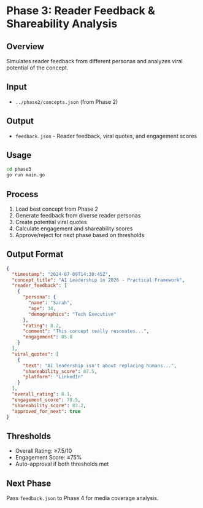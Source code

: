 # Phase 3: Reader Feedback & Shareability Analysis

## Overview
Simulates reader feedback from different personas and analyzes viral potential of the concept.

## Input
- `../phase2/concepts.json` (from Phase 2)

## Output
- `feedback.json` - Reader feedback, viral quotes, and engagement scores

## Usage
```bash
cd phase3
go run main.go
```

## Process
1. Load best concept from Phase 2
2. Generate feedback from diverse reader personas
3. Create potential viral quotes
4. Calculate engagement and shareability scores
5. Approve/reject for next phase based on thresholds

## Output Format
```json
{
  "timestamp": "2024-07-09T14:30:45Z",
  "concept_title": "AI Leadership in 2026 - Practical Framework",
  "reader_feedback": [
    {
      "persona": {
        "name": "Sarah",
        "age": 34,
        "demographics": "Tech Executive"
      },
      "rating": 8.2,
      "comment": "This concept really resonates...",
      "engagement": 85.0
    }
  ],
  "viral_quotes": [
    {
      "text": "AI leadership isn't about replacing humans...",
      "shareability_score": 87.5,
      "platform": "LinkedIn"
    }
  ],
  "overall_rating": 8.1,
  "engagement_score": 78.5,
  "shareability_score": 83.2,
  "approved_for_next": true
}
```

## Thresholds
- Overall Rating: ≥7.5/10
- Engagement Score: ≥75%
- Auto-approval if both thresholds met

## Next Phase
Pass `feedback.json` to Phase 4 for media coverage analysis.